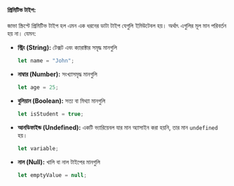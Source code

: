 #### প্রিমিটিভ টাইপ:
জাভা স্ক্রিপ্টে প্রিমিটিভ টাইপ হল এমন এক ধরনের ডাটা টাইপ যেগুলি ইমিউটেবল হয়। অর্থাৎ এগুলির মূল মান পরিবর্তন হয় না। যেমন:
- **স্ট্রিং (String):** টেক্সট এবং ক্যারাক্টার সমৃদ্ধ মানগুলি
    ```javascript
    let name = "John";
    ```
- **নাম্বার (Number):** সংখ্যাসমৃদ্ধ মানগুলি
    ```javascript
    let age = 25;
    ```

- **বুলিয়ান (Boolean):** সত্য বা মিথ্যা মানগুলি
    ```javascript
    let isStudent = true;
    ```

- **আনডিফাইন্ড (Undefined):** একটি ভ্যারিয়েবল যার মান অ্যাসাইন করা হয়নি, তার মান `undefined` হয়।
    ```javascript
    let variable;
    ```

- **নাল (Null):** খালি বা নাল টাইপের মানগুলি
    ```javascript
    let emptyValue = null;
    ```


